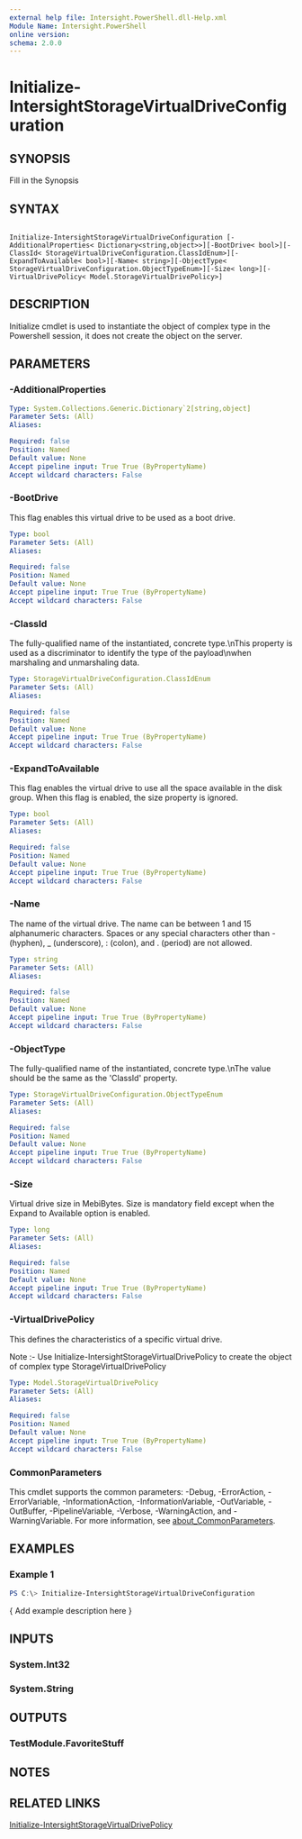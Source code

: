 ```yaml
---
external help file: Intersight.PowerShell.dll-Help.xml
Module Name: Intersight.PowerShell
online version:
schema: 2.0.0
---
```


# Initialize-IntersightStorageVirtualDriveConfiguration

## SYNOPSIS
Fill in the Synopsis

## SYNTAX

```

Initialize-IntersightStorageVirtualDriveConfiguration [-AdditionalProperties< Dictionary<string,object>>][-BootDrive< bool>][-ClassId< StorageVirtualDriveConfiguration.ClassIdEnum>][-ExpandToAvailable< bool>][-Name< string>][-ObjectType< StorageVirtualDriveConfiguration.ObjectTypeEnum>][-Size< long>][-VirtualDrivePolicy< Model.StorageVirtualDrivePolicy>]

```

## DESCRIPTION

Initialize cmdlet is used to instantiate the object of complex type in the Powershell session, it does not create the object on the server.

## PARAMETERS

### -AdditionalProperties


```yaml
Type: System.Collections.Generic.Dictionary`2[string,object]
Parameter Sets: (All)
Aliases:

Required: false
Position: Named
Default value: None
Accept pipeline input: True True (ByPropertyName)
Accept wildcard characters: False
```

### -BootDrive
This flag enables this virtual drive to be used as a boot drive.

```yaml
Type: bool
Parameter Sets: (All)
Aliases:

Required: false
Position: Named
Default value: None
Accept pipeline input: True True (ByPropertyName)
Accept wildcard characters: False
```

### -ClassId
The fully-qualified name of the instantiated, concrete type.\nThis property is used as a discriminator to identify the type of the payload\nwhen marshaling and unmarshaling data.

```yaml
Type: StorageVirtualDriveConfiguration.ClassIdEnum
Parameter Sets: (All)
Aliases:

Required: false
Position: Named
Default value: None
Accept pipeline input: True True (ByPropertyName)
Accept wildcard characters: False
```

### -ExpandToAvailable
This flag enables the virtual drive to use all the space available in the disk group. When this flag is enabled, the size property is ignored.

```yaml
Type: bool
Parameter Sets: (All)
Aliases:

Required: false
Position: Named
Default value: None
Accept pipeline input: True True (ByPropertyName)
Accept wildcard characters: False
```

### -Name
The name of the virtual drive. The name can be between 1 and 15 alphanumeric characters. Spaces or any special characters other than - (hyphen), _ (underscore), : (colon), and . (period) are not allowed.

```yaml
Type: string
Parameter Sets: (All)
Aliases:

Required: false
Position: Named
Default value: None
Accept pipeline input: True True (ByPropertyName)
Accept wildcard characters: False
```

### -ObjectType
The fully-qualified name of the instantiated, concrete type.\nThe value should be the same as the &apos;ClassId&apos; property.

```yaml
Type: StorageVirtualDriveConfiguration.ObjectTypeEnum
Parameter Sets: (All)
Aliases:

Required: false
Position: Named
Default value: None
Accept pipeline input: True True (ByPropertyName)
Accept wildcard characters: False
```

### -Size
Virtual drive size in MebiBytes. Size is mandatory field except when the Expand to Available option is enabled.

```yaml
Type: long
Parameter Sets: (All)
Aliases:

Required: false
Position: Named
Default value: None
Accept pipeline input: True True (ByPropertyName)
Accept wildcard characters: False
```

### -VirtualDrivePolicy
This defines the characteristics of a specific virtual drive.

Note :- Use Initialize-IntersightStorageVirtualDrivePolicy to create the object of complex type StorageVirtualDrivePolicy

```yaml
Type: Model.StorageVirtualDrivePolicy
Parameter Sets: (All)
Aliases:

Required: false
Position: Named
Default value: None
Accept pipeline input: True True (ByPropertyName)
Accept wildcard characters: False
```


### CommonParameters
This cmdlet supports the common parameters: -Debug, -ErrorAction, -ErrorVariable, -InformationAction, -InformationVariable, -OutVariable, -OutBuffer, -PipelineVariable, -Verbose, -WarningAction, and -WarningVariable. For more information, see [about_CommonParameters](http://go.microsoft.com/fwlink/?LinkID=113216).

## EXAMPLES

### Example 1
```powershell
PS C:\> Initialize-IntersightStorageVirtualDriveConfiguration
```

{ Add example description here }

## INPUTS

### System.Int32

### System.String

## OUTPUTS

### TestModule.FavoriteStuff

## NOTES

## RELATED LINKS

[Initialize-IntersightStorageVirtualDrivePolicy](./Initialize-IntersightStorageVirtualDrivePolicy.md)
